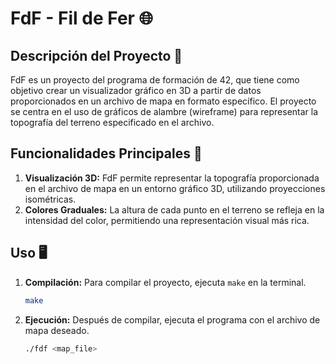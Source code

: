 
# FdF - Fil de Fer 🌐

## Descripción del Proyecto 📝

FdF es un proyecto del programa de formación de 42, que tiene como objetivo crear un visualizador gráfico en 3D a partir de datos proporcionados en un archivo de mapa en formato específico. El proyecto se centra en el uso de gráficos de alambre (wireframe) para representar la topografía del terreno especificado en el archivo.

## Funcionalidades Principales 🌟

1. **Visualización 3D:** FdF permite representar la topografía proporcionada en el archivo de mapa en un entorno gráfico 3D, utilizando proyecciones isométricas.
2. **Colores Graduales:** La altura de cada punto en el terreno se refleja en la intensidad del color, permitiendo una representación visual más rica.

## Uso 🖥️

1. **Compilación:** Para compilar el proyecto, ejecuta `make` en la terminal.
   ```bash
   make
2. **Ejecución:** Después de compilar, ejecuta el programa con el archivo de mapa deseado.

   ````bash
   ./fdf <map_file>

